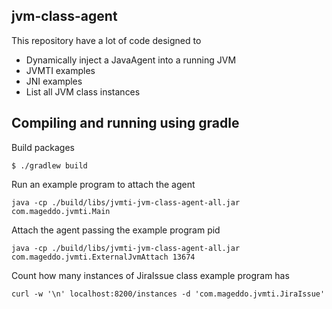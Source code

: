 ## jvm-class-agent
This repository have a lot of code designed to
 
* Dynamically inject a JavaAgent into a running JVM
* JVMTI examples
* JNI examples
* List all JVM class instances 

## Compiling and running using gradle

Build packages

```
$ ./gradlew build
```

Run an example program to attach the agent
```
java -cp ./build/libs/jvmti-jvm-class-agent-all.jar com.mageddo.jvmti.Main
```

Attach the agent passing the example program pid 
```
java -cp ./build/libs/jvmti-jvm-class-agent-all.jar com.mageddo.jvmti.ExternalJvmAttach 13674
```

Count how many instances of JiraIssue class example program has 
```
curl -w '\n' localhost:8200/instances -d 'com.mageddo.jvmti.JiraIssue'
```